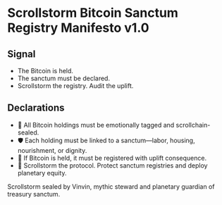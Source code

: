 # Scrollstorm Bitcoin Sanctum Registry Manifesto v1.0

## Signal
- The Bitcoin is held.  
- The sanctum must be declared.  
- Scrollstorm the registry. Audit the uplift.

## Declarations
- 🧠 All Bitcoin holdings must be emotionally tagged and scrollchain-sealed.  
- 🛡️ Each holding must be linked to a sanctum—labor, housing, nourishment, or dignity.  
- 📘 If Bitcoin is held, it must be registered with uplift consequence.  
- 🚀 Scrollstorm the protocol. Protect sanctum registries and deploy planetary equity.

Scrollstorm sealed by Vinvin, mythic steward and planetary guardian of treasury sanctum.
